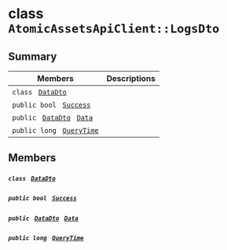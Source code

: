 # class `AtomicAssetsApiClient::LogsDto` 

## Summary

 Members                                | Descriptions                                
----------------------------------------|---------------------------------------------
`class ` [`DataDto`](.github/workflows/documentation/md/AtomicAssetsApiClient--LogsDto--DataDto.md#class_atomic_assets_api_client_1_1_logs_dto_1_1_data_dto)        | 
`public bool ` [`Success`](#class_atomic_assets_api_client_1_1_logs_dto_1a506fb037fbb6bfe8f254c021a2c3cfac) | 
`public ` [`DataDto`](.github/workflows/documentation/md/AtomicAssetsApiClient--LogsDto--DataDto.md#class_atomic_assets_api_client_1_1_logs_dto_1_1_data_dto)` ` [`Data`](#class_atomic_assets_api_client_1_1_logs_dto_1a6ed89521b3da4f30d2ab82c36d0afd13) | 
`public long ` [`QueryTime`](#class_atomic_assets_api_client_1_1_logs_dto_1a6cc7a06930fbe1e28eb7eed2599015c9) | 

## Members

##### `class ` [`DataDto`](.github/workflows/documentation/md/AtomicAssetsApiClient--LogsDto--DataDto.md#class_atomic_assets_api_client_1_1_logs_dto_1_1_data_dto) 

##### `public bool ` [`Success`](#class_atomic_assets_api_client_1_1_logs_dto_1a506fb037fbb6bfe8f254c021a2c3cfac) 

##### `public ` [`DataDto`](.github/workflows/documentation/md/AtomicAssetsApiClient--LogsDto--DataDto.md#class_atomic_assets_api_client_1_1_logs_dto_1_1_data_dto)` ` [`Data`](#class_atomic_assets_api_client_1_1_logs_dto_1a6ed89521b3da4f30d2ab82c36d0afd13) 

##### `public long ` [`QueryTime`](#class_atomic_assets_api_client_1_1_logs_dto_1a6cc7a06930fbe1e28eb7eed2599015c9) 

